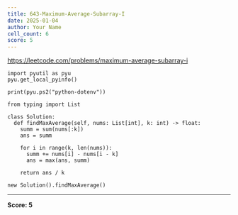 ```yaml
---
title: 643-Maximum-Average-Subarray-I
date: 2025-01-04
author: Your Name
cell_count: 6
score: 5
---
```


https://leetcode.com/problems/maximum-average-subarray-i


```
import pyutil as pyu
pyu.get_local_pyinfo()
```


```
print(pyu.ps2("python-dotenv"))
```


```
from typing import List
```


```
class Solution:
  def findMaxAverage(self, nums: List[int], k: int) -> float:
    summ = sum(nums[:k])
    ans = summ

    for i in range(k, len(nums)):
      summ += nums[i] - nums[i - k]
      ans = max(ans, summ)

    return ans / k
```


```
new Solution().findMaxAverage()
```


---
**Score: 5**
